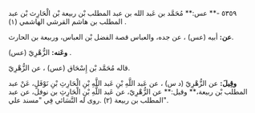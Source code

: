 ٥٣٥٩ -** عس:** مُحَمَّد بن عَبد الله بن عبد المطلب بْن ربيعة بْن الْحَارِث بْن عبد المطلب بن هاشم القرشي الهاشمي (١) .

**عن:** أبيه (عس) ، عن جده، والعباس قصة الفضل بْن العباس، وربيعة بن الحارث.

**وعَنه:** الزُّهْرِيّ (عس) .

قاله مُحَمَّد بْن إِسْحَاق (عس) ، عن الزُّهْرِيّ.

**وقِيلَ:** عن الزُّهْرِيّ (د س) ، عن عَبد اللَّهِ بْنِ عَبد اللَّهِ بْنِ الْحَارِثِ بْنِ نَوْفَلٍ، عَنْ عبد المطلب بْن ربيعة،** وقيل:** عن الزُّهْرِيّ، عن عَبد اللَّهِ بْنِ الْحَارِثِ بن نوفل، عن عبد المطلب بن ربيعة (٢) .روى له النَّسَائي فِي "مسند علي".